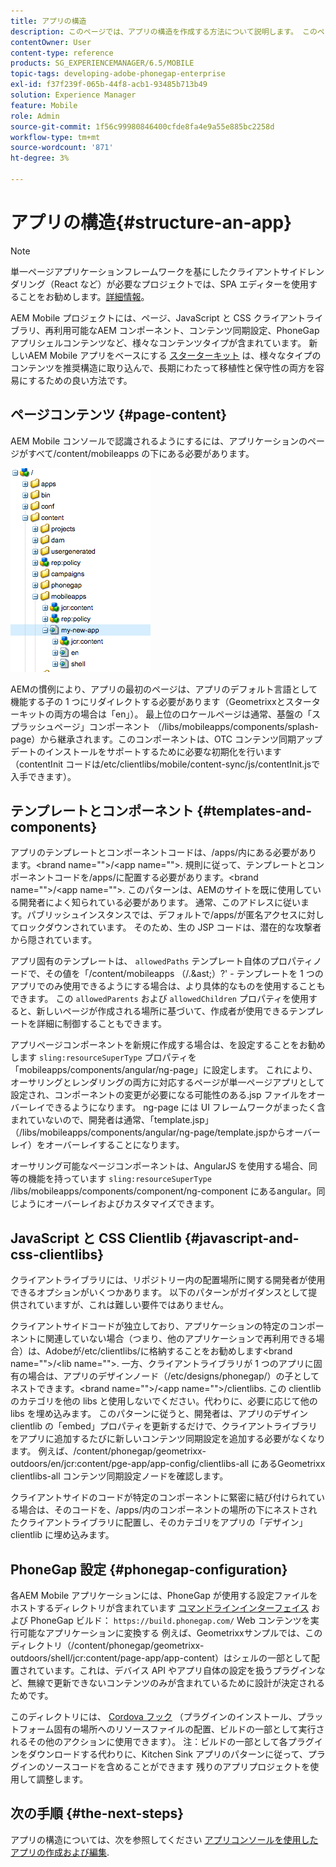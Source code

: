 ```yaml
---
title: アプリの構造
description: このページでは、アプリの構造を作成する方法について説明します。 このページでは、JavaScript と CSS Clientlib に関する情報と共に、テンプレートとコンポーネントを構築する方法について説明します。
contentOwner: User
content-type: reference
products: SG_EXPERIENCEMANAGER/6.5/MOBILE
topic-tags: developing-adobe-phonegap-enterprise
exl-id: f37f239f-065b-44f8-acb1-93485b713b49
solution: Experience Manager
feature: Mobile
role: Admin
source-git-commit: 1f56c99980846400cfde8fa4e9a55e885bc2258d
workflow-type: tm+mt
source-wordcount: '871'
ht-degree: 3%

---
```


# アプリの構造{#structure-an-app}

>[!NOTE]
>
>単一ページアプリケーションフレームワークを基にしたクライアントサイドレンダリング（React など）が必要なプロジェクトでは、SPA エディターを使用することをお勧めします。[詳細情報](/help/sites-developing/spa-overview.md)。

AEM Mobile プロジェクトには、ページ、JavaScript と CSS クライアントライブラリ、再利用可能なAEM コンポーネント、コンテンツ同期設定、PhoneGap アプリシェルコンテンツなど、様々なコンテンツタイプが含まれています。 新しいAEM Mobile アプリをベースにする [スターターキット](https://github.com/Adobe-Marketing-Cloud-Apps/aem-phonegap-starter-kit) は、様々なタイプのコンテンツを推奨構造に取り込んで、長期にわたって移植性と保守性の両方を容易にするための良い方法です。

## ページコンテンツ {#page-content}

AEM Mobile コンソールで認識されるようにするには、アプリケーションのページがすべて/content/mobileapps の下にある必要があります。

![chlimage_1-52](assets/chlimage_1-52.png)

AEMの慣例により、アプリの最初のページは、アプリのデフォルト言語として機能する子の 1 つにリダイレクトする必要があります（Geometrixxとスターターキットの両方の場合は「en」）。 最上位のロケールページは通常、基盤の「スプラッシュページ」コンポーネント （/libs/mobileapps/components/splash-page）から継承されます。このコンポーネントは、OTC コンテンツ同期アップデートのインストールをサポートするために必要な初期化を行います（contentInit コードは/etc/clientlibs/mobile/content-sync/js/contentInit.jsで入手できます）。

## テンプレートとコンポーネント {#templates-and-components}

アプリのテンプレートとコンポーネントコードは、/apps/内にある必要があります。&lt;brand name=&quot;&quot;>/&lt;app name=&quot;&quot;>. 規則に従って、テンプレートとコンポーネントコードを/apps/に配置する必要があります。&lt;brand name=&quot;&quot;>/&lt;app name=&quot;&quot;>. このパターンは、AEMのサイトを既に使用している開発者によく知られている必要があります。 通常、このアドレスに従います。パブリッシュインスタンスでは、デフォルトで/apps/が匿名アクセスに対してロックダウンされています。 そのため、生の JSP コードは、潜在的な攻撃者から隠されています。

アプリ固有のテンプレートは、 `allowedPaths` テンプレート自体のプロパティノードで、その値を「/content/mobileapps （/.&amp;ast;）?&#39; - テンプレートを 1 つのアプリでのみ使用できるようにする場合は、より具体的なものを使用することもできます。 この `allowedParents` および `allowedChildren` プロパティを使用すると、新しいページが作成される場所に基づいて、作成者が使用できるテンプレートを詳細に制御することもできます。

アプリページコンポーネントを新規に作成する場合は、を設定することをお勧めします `sling:resourceSuperType` プロパティを「mobileapps/components/angular/ng-page」に設定します。 これにより、オーサリングとレンダリングの両方に対応するページが単一ページアプリとして設定され、コンポーネントの変更が必要になる可能性のある.jsp ファイルをオーバーレイできるようになります。 ng-page には UI フレームワークがまったく含まれていないので、開発者は通常、「template.jsp」（/libs/mobileapps/components/angular/ng-page/template.jspからオーバーレイ）をオーバーレイすることになります。

オーサリング可能なページコンポーネントは、AngularJS を使用する場合、同等の機能を持っています `sling:resourceSuperType` /libs/mobileapps/components/component/ng-component にあるangular。同じようにオーバーレイおよびカスタマイズできます。

## JavaScript と CSS Clientlib {#javascript-and-css-clientlibs}

クライアントライブラリには、リポジトリー内の配置場所に関する開発者が使用できるオプションがいくつかあります。 以下のパターンがガイダンスとして提供されていますが、これは難しい要件ではありません。

クライアントサイドコードが独立しており、アプリケーションの特定のコンポーネントに関連していない場合（つまり、他のアプリケーションで再利用できる場合）は、Adobeが/etc/clientlibs/に格納することをお勧めします&lt;brand name=&quot;&quot;>/&lt;lib name=&quot;&quot;>. 一方、クライアントライブラリが 1 つのアプリに固有の場合は、アプリのデザインノード（/etc/designs/phonegap/）の子としてネストできます。&lt;brand name=&quot;&quot;>/&lt;app name=&quot;&quot;>/clientlibs. この clientlib のカテゴリを他の libs と使用しないでください。代わりに、必要に応じて他の libs を埋め込みます。 このパターンに従うと、開発者は、アプリのデザイン clientlib の「embed」プロパティを更新するだけで、クライアントライブラリをアプリに追加するたびに新しいコンテンツ同期設定を追加する必要がなくなります。 例えば、/content/phonegap/geometrixx-outdoors/en/jcr:content/pge-app/app-config/clientlibs-all にあるGeometrixx clientlibs-all コンテンツ同期設定ノードを確認します。

クライアントサイドのコードが特定のコンポーネントに緊密に結び付けられている場合は、そのコードを、/apps/内のコンポーネントの場所の下にネストされたクライアントライブラリに配置し、そのカテゴリをアプリの「デザイン」 clientlib に埋め込みます。

## PhoneGap 設定 {#phonegap-configuration}

各AEM Mobile アプリケーションには、PhoneGap が使用する設定ファイルをホストするディレクトリが含まれています [コマンドラインインターフェイス](https://github.com/phonegap/phonegap-cli) および PhoneGap ビルド： `https://build.phonegap.com/` Web コンテンツを実行可能なアプリケーションに変換する 例えば、Geometrixxサンプルでは、このディレクトリ（/content/phonegap/geometrixx-outdoors/shell/jcr:content/page-app/app-content）はシェルの一部として配置されています。これは、デバイス API やアプリ自体の設定を扱うプラグインなど、無線で更新できないコンテンツのみが含まれているために設計が決定されるためです。

このディレクトリには、 [Cordova フック](https://cordova.apache.org/docs/en/dev/guide/appdev/hooks/index.html#Hooks%20Guide) （プラグインのインストール、プラットフォーム固有の場所へのリソースファイルの配置、ビルドの一部として実行されるその他のアクションに使用できます）。 注：ビルドの一部として各プラグインをダウンロードする代わりに、Kitchen Sink アプリのパターンに従って、プラグインのソースコードを含めることができます<!-- THIS URL IS 404 (https://github.com/blefebvre/aem-phonegap-kitchen-sink/tree/master/content/src/main/content/jcr_root/content/phonegap/kitchen-sink/shell/_jcr_content/pge-app/app-content/phonegap/plugins) --> 残りのアプリプロジェクトを使用して調整します。

## 次の手順 {#the-next-steps}

アプリの構造については、次を参照してください [アプリコンソールを使用したアプリの作成および編集](/help/mobile/phonegap-apps-console.md).
